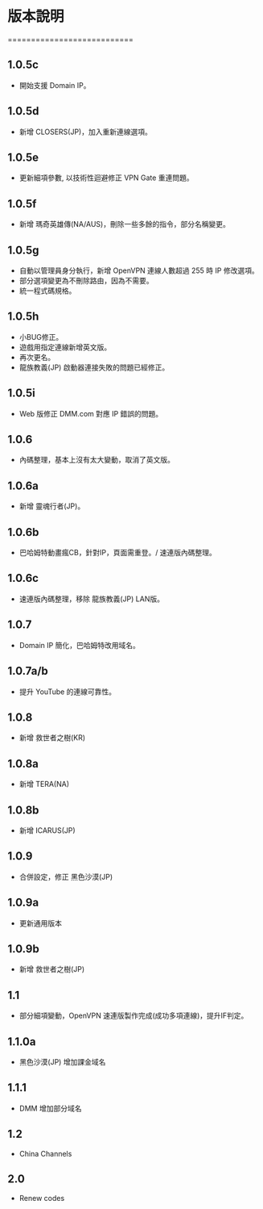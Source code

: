# 版本說明
===========================
## 1.0.5c
* 開始支援 Domain IP。
## 1.0.5d
* 新增 CLOSERS(JP)，加入重新連線選項。
## 1.0.5e
* 更新細項參數, 以技術性迴避修正 VPN Gate 重連問題。
## 1.0.5f
* 新增 瑪奇英雄傳(NA/AUS)，刪除一些多餘的指令，部分名稱變更。
## 1.0.5g
* 自動以管理員身分執行，新增 OpenVPN 連線人數超過 255 時 IP 修改選項。
* 部分選項變更為不刪除路由，因為不需要。
* 統一程式碼規格。
## 1.0.5h
* 小BUG修正。
* 遊戲用指定連線新增英文版。
* 再次更名。
* 龍族教義(JP) 啟動器連接失敗的問題已經修正。
## 1.0.5i
* Web 版修正 DMM.com 對應 IP 錯誤的問題。
## 1.0.6
* 內碼整理，基本上沒有太大變動，取消了英文版。
## 1.0.6a
* 新增 靈魂行者(JP)。
## 1.0.6b
* 巴哈姆特動畫瘋CB，針對IP，頁面需重登。/ 速連版內碼整理。
## 1.0.6c
* 速連版內碼整理，移除 龍族教義(JP) LAN版。
## 1.0.7
* Domain IP 簡化，巴哈姆特改用域名。
## 1.0.7a/b
* 提升 YouTube 的連線可靠性。
## 1.0.8
* 新增 救世者之樹(KR)
## 1.0.8a
* 新增 TERA(NA)
## 1.0.8b
*  新增 ICARUS(JP)
## 1.0.9
* 合併設定，修正 黑色沙漠(JP)
## 1.0.9a
* 更新通用版本
## 1.0.9b
* 新增 救世者之樹(JP)
## 1.1
* 部分細項變動，OpenVPN 速連版製作完成(成功多項連線)，提升IF判定。
## 1.1.0a
* 黑色沙漠(JP) 增加課金域名
## 1.1.1
* DMM 增加部分域名
## 1.2
* China Channels
## 2.0
* Renew codes
